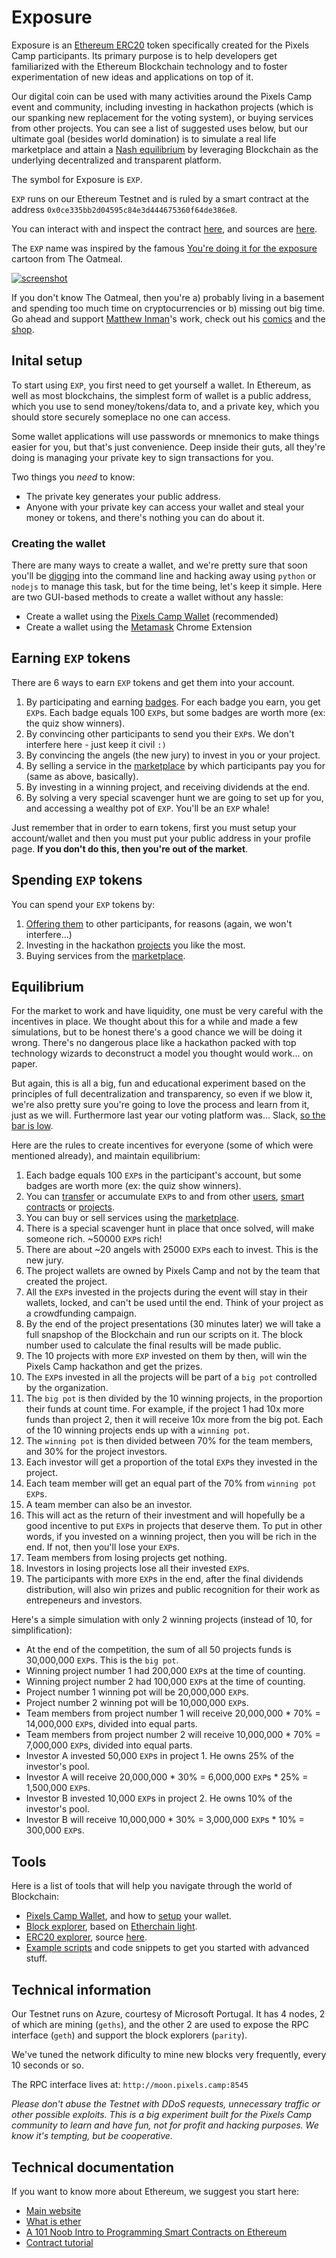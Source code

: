 # Exposure

Exposure is an [Ethereum ERC20][1] token specifically created for the Pixels Camp participants. Its primary purpose is to help developers get familiarized with the Ethereum Blockchain technology and to foster experimentation of new ideas and applications on top of it.

Our digital coin can be used with many activities around the Pixels Camp event and community, including investing in  hackathon projects (which is our spanking new replacement for the voting system), or buying services from other projects. You can see a list of suggested uses below, but our ultimate goal (besides world domination) is to simulate a real life marketplace and attain a [Nash equilibrium][20] by leveraging Blockchain as the underlying decentralized and transparent platform.

The symbol for Exposure is `EXP`.

`EXP` runs on our Ethereum Testnet and is ruled by a smart contract at the address `0x0ce335bb2d04595c84e3d444675360f64de386e8`.

You can interact with and inspect the contract [here][8], and sources are [here][9].

The `EXP` name was inspired by the famous [You're doing it for the exposure][2] cartoon from The Oatmeal.

[![screenshot](imgs/exposure.png)][13]

If you don't know The Oatmeal, then you're a) probably living in a basement and spending too much time on cryptocurrencies or b) missing out big time. Go ahead and support [Matthew Inman][16]'s work, check out his [comics][15] and the [shop][14].

## Inital setup

To start using `EXP`, you first need to get yourself a wallet. In Ethereum, as well as most blockchains, the simplest form of wallet is a public address, which you use to send money/tokens/data to, and a private key, which you should store securely someplace no one can access.

Some wallet applications will use passwords or mnemonics to make things easier for you, but that's just convenience. Deep inside their guts, all they're doing is managing your private key to sign transactions for you.

Two things you _need_ to know:

 * The private key generates your public address.
 * Anyone with your private key can access your wallet and steal your money or tokens, and there's nothing you can do about it.

### Creating the wallet

There are many ways to create a wallet, and we're pretty sure that soon you'll be [digging][44] into the command line and hacking away using `python` or `nodejs` to manage this task, but for the time being, let's keep it simple. Here are two GUI-based methods to create a wallet without any hassle:

 * Create a wallet using the [Pixels Camp Wallet][10] (recommended)
 * Create a wallet using the [Metamask][11] Chrome Extension

## Earning `EXP` tokens

There are 6 ways to earn `EXP` tokens and get them into your account.

 1. By participating and earning [badges][17]. For each badge you earn, you get `EXP`s. Each badge equals 100 `EXP`s, but some badges are worth more (ex: the quiz show winners).
 1. By convincing other participants to send you their `EXP`s. We don't interfere here - just keep it civil `:)`
 1. By convincing the angels (the new jury) to invest in you or your project.
 1. By selling a service in the [marketplace][21] by which participants pay you for (same as above, basically).
 1. By investing in a winning project, and receiving dividends at the end.
 1. By solving a very special scavenger hunt we are going to set up for you, and accessing a wealthy pot of `EXP`. You'll be an `EXP` whale!

Just remember that in order to earn tokens, first you must setup your account/wallet and then you must put your public address in your profile page. **If you don't do this, then you're out of the market**.

## Spending `EXP` tokens

You can spend your `EXP` tokens by:

 1. [Offering them][18] to other participants, for reasons (again, we won't interfere...)
 1. Investing in the hackathon [projects][19] you like the most.
 1. Buying services from the [marketplace][21].

## Equilibrium

For the market to work and have liquidity, one must be very careful with the incentives in place. We thought about this for a while and made a few simulations, but to be honest there's a good chance we will be doing it wrong. There's no dangerous place like a hackathon packed with top technology wizards to deconstruct a model you thought would work... on paper.

But again, this is all a big, fun and educational experiment based on the principles of full decentralization and transparency, so even if we blow it, we're also pretty sure you're going to love the process and learn from it, just as we will. Furthermore last year our voting platform was... Slack, [so the bar is low][33].

Here are the rules to create incentives for everyone (some of which were mentioned already), and maintain equilibrium:

 1. Each badge equals 100 `EXP`s in the participant's account, but some badges are worth more (ex: the quiz show winners).
 1. You can [transfer][18] or accumulate `EXP`s to and from other [users][30], [smart contracts][31] or [projects][32].
 1. You can buy or sell services using the [marketplace][21].
 1. There is a special scavenger hunt in place that once solved, will make someone rich. ~50000 `EXP`s rich!
 1. There are about ~20 angels with 25000 `EXP`s each to invest. This is the new jury.
 1. The project wallets are owned by Pixels Camp and not by the team that created the project.
 1. All the `EXP`s invested in the projects during the event will stay in their wallets, locked, and can't be used until the end. Think of your project as a crowdfunding campaign.
 1. By the end of the project presentations (30 minutes later) we will take a full snapshop of the Blockchain and run our scripts on it. The block number used to calculate the final results will be made public.
 1. The 10 projects with more `EXP` invested on them by then, will win the Pixels Camp hackathon and get the prizes.
 1. The `EXP`s invested in all the projects will be part of a `big pot` controlled by the organization.
 1. The `big pot` is then divided by the 10 winning projects, in the proportion their funds at count time. For example, if the project 1 had 10x more funds than project 2, then it will receive 10x more from the big pot. Each of the 10 winning projects ends up with a `winning pot`.
 1. The `winning pot` is then divided between 70% for the team members, and 30% for the project investors.
 1. Each investor will get a proportion of the total `EXP`s they invested in the project.
 1. Each team member will get an equal part of the 70% from `winning pot` `EXP`s.
 1. A team member can also be an investor.
 1. This will act as the return of their investment and will hopefully be a good incentive to put `EXP`s in projects that deserve them. To put in other words, if you invested on a winning project, then you will be rich in the end. If not, then you'll lose your `EXP`s.
 1. Team members from losing projects get nothing.
 1. Investors in losing projects lose all their invested `EXP`s.
 1. The participants with more `EXP`s in the end, after the final dividends distribution, will also win prizes and public recognition for their work as entrepeneurs and investors.

Here's a simple simulation with only 2 winning projects (instead of 10, for simplification):

 * At the end of the competition, the sum of all 50 projects funds is 30,000,000 `EXP`s. This is the `big pot`.
 * Winning project number 1 had 200,000 `EXP`s at the time of counting.
 * Winning project number 2 had 100,000 `EXP`s at the time of counting.
 * Project number 1 winning pot will be 20,000,000 `EXP`s.
 * Project number 2 winning pot will be 10,000,000 `EXP`s.
 * Team members from project number 1 will receive 20,000,000 * 70% = 14,000,000 `EXP`s, divided into equal parts.
 * Team members from project number 2 will receive 10,000,000 * 70% = 7,000,000 `EXP`s, divided into equal parts.
 * Investor A invested 50,000 `EXP`s in project 1. He owns 25% of the investor's pool.
 * Investor A will receive 20,000,000 * 30% = 6,000,000 `EXP`s * 25% = 1,500,000 `EXP`s.
 * Investor B invested 10,000 `EXP`s in project 2. He owns 10% of the investor's pool.
 * Investor B will receive 10,000,000 * 30% = 3,000,000 `EXP`s * 10% = 300,000 `EXP`s.

## Tools

Here is a list of tools that will help you navigate through the world of Blockchain:

 * [Pixels Camp Wallet][22], and how to [setup][10] your wallet.
 * [Block explorer][40], based on [Etherchain light][41].
 * [ERC20 explorer][42], source [here][43].
 * [Example scripts][34] and code snippets to get you started with advanced stuff.

## Technical information

Our Testnet runs on Azure, courtesy of Microsoft Portugal. It has 4 nodes, 2 of which are mining (`geths`), and the other 2 are used to expose the RPC interface (`geth`) and support the block explorers (`parity`).

We've tuned the network dificulty to mine new blocks very frequently, every 10 seconds or so.

The RPC interface lives at: `http://moon.pixels.camp:8545`

*Please don't abuse the Testnet with DDoS requests, unnecessary traffic or other possible exploits. This is a big experiment built for the Pixels Camp community to learn and have fun, not for profit and hacking purposes. We know it's tempting, but be cooperative.*

## Technical documentation

If you want to know more about Ethereum, we suggest you start here:

 - [Main website][101]
 - [What is ether][102]
 - [A 101 Noob Intro to Programming Smart Contracts on Ethereum][103]
 - [Contract tutorial][104]

[1]: https://theethereum.wiki/w/index.php/ERC20_Token_Standard
[2]: http://theoatmeal.com/comics/exposure
[3]: https://ens.domains/
[4]: https://pixels.camp/campfire/
[5]: https://github.com/ethereum/web3.js
[6]: https://metamask.io/
[7]: https://github.com/ethereum/mist
[8]: https://wallet.pixels.camp/#contracts
[9]: https://github.com/PixelsCamp/moon/tree/master/contracts
[10]: MEW.md
[11]: METAMASK.md
[13]: http://theoatmeal.com/comics/exposure
[14]: https://shop.theoatmeal.com/
[15]: https://theoatmeal.com/
[16]: https://en.wikipedia.org/wiki/The_Oatmeal
[17]: https://pixels.camp/badges/
[18]: https://github.com/PixelsCamp/moon/blob/master/MEW.md#sending-exp-tokens-to-someone-else
[19]: https://pixels.camp/projects/
[20]: https://en.wikipedia.org/wiki/Nash_equilibrium
[21]: MARKET.md
[22]: https://wallet.pixels.camp
[30]: https://pixels.camp/celso
[31]: https://github.com/PixelsCamp/moon/tree/master/contracts
[32]: https://pixels.camp/projects/1
[33]: https://youtu.be/yDHg3st_IEk?t=187
[34]: https://github.com/PixelsCamp/moon/tree/master/examples
[40]: http://moon.pixels.camp:8547/
[41]: https://github.com/gobitfly/etherchain-light
[42]: http://moon.pixels.camp:8548/
[43]: https://github.com/gobitfly/erc20-explorer
[44]: https://github.com/PixelsCamp/moon/tree/master/examples
[101]: https://ethereum.org/
[102]: https://ethereum.org/ether
[103]: http://consensys.github.io/developers/articles/101-noob-intro/
[104]: https://github.com/ethereum/go-ethereum/wiki/Contract-Tutorial

